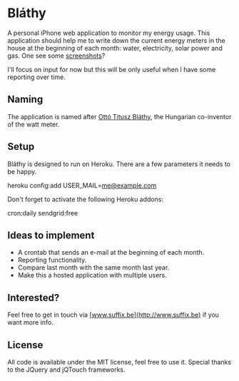 # Bláthy

A personal iPhone web application to monitor my energy usage. This application should help me to write down the current energy meters in the house at the beginning of each month: water, electricity, solar power and gas. One see some [screenshots](http://emberapp.com/explore/tags/blathy)?

I'll focus on input for now but this will be only useful when I have some reporting over time.

## Naming

The application is named after [Ottó Titusz Bláthy](http://en.wikipedia.org/wiki/Otto_Blathy), the Hungarian co-inventor of the watt meter.

## Setup

Bláthy is designed to run on Heroku. There are a few parameters it needs to be happy.

  heroku config:add USER_MAIL=me@example.com

Don't forget to activate the following Heroku addons:

  cron:daily
  sendgrid:free

## Ideas to implement

- A crontab that sends an e-mail at the beginning of each month.
- Reporting functionality.
- Compare last month with the same month last year.
- Make this a hosted application with multiple users.

## Interested?

Feel free to get in touch via [www.suffix.be](http://www.suffix.be) if you want more info.

## License

All code is available under the MIT license, feel free to use it. Special thanks to the JQuery and jQTouch frameworks.